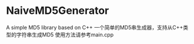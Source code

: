 # NaiveMD5Generator
A simple MD5 library based on C++
一个简单的MD5串生成器，支持从C++<string>类型的字符串生成MD5
使用方法请参考main.cpp